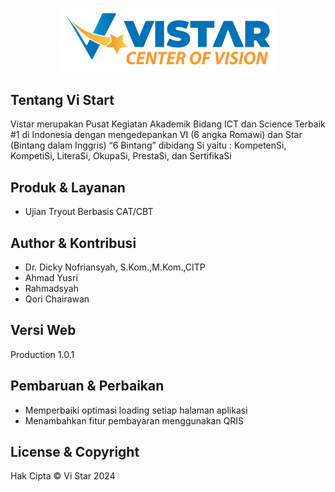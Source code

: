<p align="center"><a href="https://vistar.id" target="_blank"><img src="public/resources/vistar-indonesia.png" width="350" alt="Logo"></a></p>

## Tentang Vi Start

Vistar merupakan Pusat Kegiatan Akademik Bidang ICT dan Science Terbaik #1 di Indonesia dengan mengedepankan VI (6 angka Romawi) dan Star (Bintang dalam Inggris) “6 Bintang” dibidang Si yaitu : KompetenSi, KompetiSi, LiteraSi, OkupaSi, PrestaSi, dan SertifikaSi


## Produk & Layanan
- Ujian Tryout Berbasis CAT/CBT

## Author & Kontribusi

- Dr. Dicky Nofriansyah, S.Kom.,M.Kom.,CITP
- Ahmad Yusri
- Rahmadsyah
- Qori Chairawan

## Versi Web

Production 1.0.1

## Pembaruan & Perbaikan

- Memperbaiki optimasi loading setiap halaman aplikasi
- Menambahkan fitur pembayaran menggunakan QRIS

## License & Copyright

Hak Cipta &copy; Vi Star 2024
